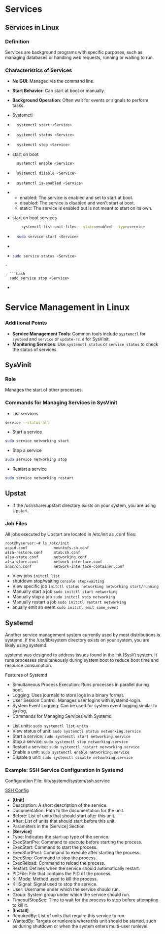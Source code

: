 # Services

## Services in Linux

### Definition
Services are background programs with specific purposes, such as managing databases or handling web requests,
running or waiting to run.

### Characteristics of Services
- **No GUI**: Managed via the command line.
- **Start Behavior**: Can start at boot or manually.
- **Background Operation**: Often wait for events or signals to perform tasks.


- Systemctl
- ```bash 
    systemctl start <Service> 
  ```
- ```bash 
    systemctl status <Service> 
  ```
- ```bash 
    systemctl stop <Service> 
  ```
- start on boot 
  ```bash 
    systemctl enable <Service> 
  ```
- ```bash 
    systemctl disable <Service> 
  ```
- ```bash 
    systemctl is-enabled <Service>
  ```
- 
    - enabled: The service is enabled and set to start at boot.
    - disabled: The service is disabled and won't start at boot.
    - static: The service is enabled but is not meant to start on its own.
- start on boot services 
  ```bash 
      systemctl list-unit-files --state=enabled --type=service
  ```

- ```bash 
    sudo service start <Service>
  ```
- 

- ```bash 
  sudo service status <Service>
```
- 

- ```bash 
  sudo service stop <Service>
```
- 

# Service Management in Linux

### Additional Points
- **Service Management Tools**: Common tools include `systemctl` for `systemd` and `service` or `update-rc.d` for SysVinit.
- **Monitoring Services**: Use `systemctl status` or `service status` to check the status of services.

## SysVinit

### Role
Manages the start of other processes.

### Commands for Managing Services in SysVinit
- List services
```bash
service --status-all
```

- Start a service
```bash
sudo service networking start
```

- Stop a service
```bash
sudo service networking stop
```

- Restart a service
```bash
sudo service networking restart
```

## Upstat
* If the /usr/share/upstart directory exists on your system, you are using Upstart.

### Job Files
All jobs executed by Upstart are located in /etc/init as .conf files:
```bash
root@Myserver:~# ls /etc/init
acpid.conf            mountnfs.sh.conf
alsa-restore.conf     mtab.sh.conf
alsa-state.conf       networking.conf
alsa-store.conf       network-interface.conf
anacron.conf          network-interface-container.conf
```
- View jobs ` initctl list `
- shutdown stop/waiting ` console stop/waiting `
- View specific job ` initctl status networking networking start/running ` 
- Manually start a job `sudo initctl start networking ` 
- Manually stop a job ` sudo initctl stop networking ` 
- Manually restart a job ` sudo initctl restart networking ` 
- anually emit an event ` sudo initctl emit some_event `

## Systemd

Another service management system currently used by most distributions is systemd. If the /usr/lib/system directory exists on your system, you are likely using systemd.

systemd was designed to address issues found in the init (SysV) system. It runs processes simultaneously during system boot to reduce boot time and resource consumption.

Features of Systemd
* Simultaneous Process Execution: Runs processes in parallel during boot.
* Logging: Uses journald to store logs in a binary format.
* User Session Control: Manages user logins with systemd-login.
* System Event Logging: Can be used for system event logging similar to syslog.
* Commands for Managing Services with Systemd
 
- List units: ` sudo systemctl list-units `
- View status of unit: ` sudo systemctl status networking.service `
- Start a service: ` sudo systemctl start networking.service `
- Stop a service: ` sudo systemctl stop networking.service `
- Restart a service: ` sudo systemctl restart networking.service `
- Enable a unit: ` sudo systemctl enable networking.service `
- Disable a unit: ` sudo systemctl disable networking.service `

### Example: SSH Service Configuration in Systemd
Configuration File:
/lib/systemd/system/ssh.service

[SSH Config](./SSH_Config.png)

- **[Unit]**
- Description: A short description of the service.
- Documentation: Path to the documentation for the unit.
- Before: List of units that should start after this unit.
- After: List of units that should start before this unit.
- Parameters in the [Service] Section
- **[Service]**
- Type: Indicates the start-up type of the service.
- ExecStartPre: Command to execute before starting the process.
- ExecStart: Command to start the process.
- ExecStartPost: Command to execute after starting the process.
- ExecStop: Command to stop the process.
- ExecReload: Command to reload the process.
- Restart: Defines when the service should automatically restart.
- PIDFile: File that contains the PID of the process.
- KillMode: Method used to kill the process.
- KillSignal: Signal used to stop the service.
- User: Username under which the service should run.
- Group: System group under which the service should run.
- TimeoutStopSec: Time to wait for the process to stop before attempting to kill it.
- **[Install]**
- RequiredBy: List of units that require this service to run.
- WantedBy: Targets or runlevels where this unit should be started, such as during shutdown or when the system enters multi-user runlevel.